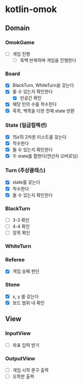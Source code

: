 # kotlin-omok

## Domain

### OmokGame

- [ ] 게임 진행
    - [ ] 흑백 반복하며 게임을 진행한다

### Board

- [x] BlackTurn, WhiteTurn을 갖는다
- [x] 둘 수 있는지 확인한다
    - [x] 빈공간 확인
- [x] 해당 턴의 수를 착수한다
- [x] 흑목, 백목을 더한 전체 state 반환

### State (일급컬렉션)

- [x] 15x15 2차원 리스트를 갖는다
- [x] 착수한다
- [x] 둘 수 있는지 확인한다
- [x] 두 state를 합한다(연산자 오버로딩)

### Turn (추상클래스)

- [x] state를 갖는다
- [x] 착수한다
- [x] 둘 수 있는지 확인한다

### BlackTurn

- [ ] 3-3 확인
- [ ] 4-4 확인
- [ ] 장목 확인

### WhiteTurn

### Referee

- [x] 게임 승패 판단

### Stone

- [x] x, y 를 갖는다
- [x] 보드 범위 내 확인

## View

### InputView

- [ ] 좌표 입력 받기

### OutputView

- [ ] 게임 시작 문구 출력
- [ ] 오목판 출력
